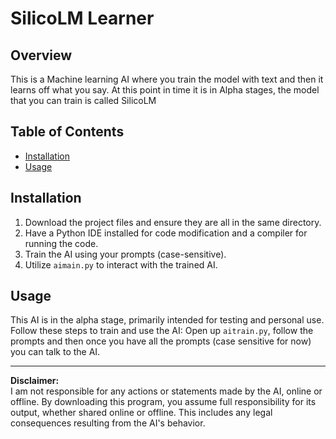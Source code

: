# SilicoLM Learner

## Overview
This is a Machine learning AI where you train the model with text and then it learns off what you say. At this point in time it is in Alpha stages, the model that you can train is called SilicoLM 

## Table of Contents

- [Installation](#installation)
- [Usage](#usage)


## Installation

1. Download the project files and ensure they are all in the same directory.
2. Have a Python IDE installed for code modification and a compiler for running the code.
3. Train the AI using your prompts (case-sensitive).
4. Utilize `aimain.py` to interact with the trained AI.

## Usage

This AI is in the alpha stage, primarily intended for testing and personal use. Follow these steps to train and use the AI: 
Open up `aitrain.py`, follow the prompts and then once you have all the prompts (case sensitive for now) you can talk to the AI.

---

**Disclaimer:**  
I am not responsible for any actions or statements made by the AI, online or offline. By downloading this program, you assume full responsibility for its output, whether shared online or offline. This includes any legal consequences resulting from the AI's behavior.
